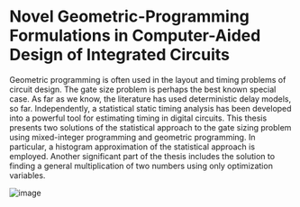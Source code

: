 # Novel Geometric-Programming Formulations  in Computer-Aided Design of Integrated Circuits

Geometric programming is often used in the layout and timing problems of circuit design. The gate size problem is perhaps the best known special case. As far as we know, the literature has used deterministic delay models, so far. Independently, a statistical static timing analysis has been developed into a powerful tool for estimating timing in digital circuits. This thesis presents two solutions of the statistical approach to the gate sizing problem using mixed-integer programming and geometric programming. In particular, a histogram approximation of the statistical approach is employed. Another significant part of the thesis includes the solution to finding a general multiplication of two numbers using only optimization variables. 

![image](https://user-images.githubusercontent.com/87597050/127020950-2df3ad59-f8e8-4fce-9927-eb379a01f443.png)
